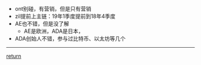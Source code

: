 * ont别碰，有营销，但是只有营销 
* zil提前上主链：19年1季度提前到18年4季度
* AE也不错，但是没了解
    * AE是欧洲，ADA是日本，
* ADA创始人不错，参与过比特币、以太坊等几个
*********************



[return](README.md)